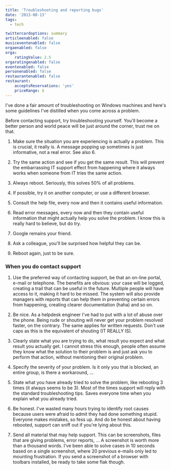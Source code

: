 ```yaml
---
title: 'Troubleshooting and reporting bugs'
date: '2013-08-13'
tags:
  - tech

twittercardoptions: summary
articleenabled: false
musiceventenabled: false
orgaenabled: false
orga:
    ratingValue: 2.5
orgaratingenabled: false
eventenabled: false
personenabled: false
restaurantenabled: false
restaurant:
    acceptsReservations: 'yes'
    priceRange: $
---
```


I've done a fair amount of troubleshooting on Windows machines and here's some guidelines I've distilled when you come across a problem.

Before contacting support, try troubleshooting yourself. You'll become a better person and world peace will be just around the corner, trust me on that.

1. Make sure the situation you are experiencing is actually a problem. This is crucial, it really is. A message popping up sometimes is just informative, not a real error. See also 6.

2. Try the same action and see if you get the same result. This will prevent the embarrassing IT support effect from happening where it always works when someone from IT tries the same action.

3. Always reboot. Seriously, this solves 50% of all problems.

4. If possible, try it on another computer, or use a different browser.

5. Consult the help file, every now and then it contains useful information.

6. Read error messages, every now and then they contain useful information that might actually help you solve the problem. I know this is really hard to believe, but do try.

7. Google remains your friend.

8. Ask a colleague, you'll be surprised how helpful they can be.

9. Reboot again, just to be sure.

### When you do contact support

1. Use the preferred way of contacting support, be that an on-line portal, e-mail or telephone.
The benefits are obvious: your case will be logged, creating a trail that can be useful in the future. Multiple people will have access to it, making it hard to be missed. The system will also provide managers with reports that can help them in preventing certain errors from happening, creating clearer documentation (haha) and so on.

2. Be nice. As a helpdesk engineer I've had to put with a lot of abuse over the phone. Being rude or shouting will never get your problem resolved faster, on the contrary. The same applies for written requests. Don't use caps as this is the equivalent of shouting (IT REALLY IS).

3. Clearly state what you are trying to do, what result you expect and what result you actually get.
I cannot stress this enough, people often assume they know what the solution to their problem is and just ask you to perform that action, without mentioning their original problem.

4. Specify the severity of your problem. Is it only you that is blocked, an entire group, is there a workaround, ...

5. State what you have already tried to solve the problem, like rebooting 3 times (it always seems to be 3).
Most of the times support will reply with the standard troubleshooting tips. Saves everyone time when you explain what you already tried.

6. Be honest. I've wasted many hours trying to identify root causes because users were afraid to admit they had done something stupid. Everyone makes mistakes, so fess up. And do be honest about having rebooted, support can sniff out if you're lying about this.

7. Send all material that may help support. This can be screenshots, files that are giving problems, error reports, ... 
A screenshot is worth more than a thousand words. I've been able to solve cases in 10 seconds based on a single screenshot, where 20 previous e-mails only led to mounting frustration. If you send a screenshot of a browser with toolbars installed, be ready to take some flak though.